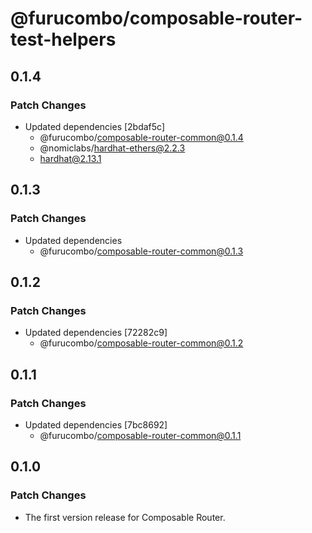 # @furucombo/composable-router-test-helpers

## 0.1.4

### Patch Changes

- Updated dependencies [2bdaf5c]
  - @furucombo/composable-router-common@0.1.4
  - @nomiclabs/hardhat-ethers@2.2.3
  - hardhat@2.13.1

## 0.1.3

### Patch Changes

- Updated dependencies
  - @furucombo/composable-router-common@0.1.3

## 0.1.2

### Patch Changes

- Updated dependencies [72282c9]
  - @furucombo/composable-router-common@0.1.2

## 0.1.1

### Patch Changes

- Updated dependencies [7bc8692]
  - @furucombo/composable-router-common@0.1.1

## 0.1.0

### Patch Changes

- The first version release for Composable Router.
